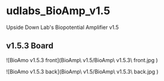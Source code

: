 # udlabs_BioAmp_v1.5
Upside Down Lab's Biopotential Amplifier v1.5

## v1.5.3 Board

![BioAmo v1.5.3 front](BioAmp\ v1.5/BioAmp\ v1.5.3\ front.jpg
)

![BioAmo v1.5.3 back](BioAmp\ v1.5/BioAmp\ v1.5.3\ back.jpg
)
